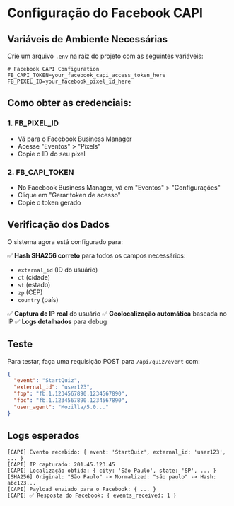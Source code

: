 # Configuração do Facebook CAPI

## Variáveis de Ambiente Necessárias

Crie um arquivo `.env` na raiz do projeto com as seguintes variáveis:

```env
# Facebook CAPI Configuration
FB_CAPI_TOKEN=your_facebook_capi_access_token_here
FB_PIXEL_ID=your_facebook_pixel_id_here
```

## Como obter as credenciais:

### 1. FB_PIXEL_ID
- Vá para o Facebook Business Manager
- Acesse "Eventos" > "Pixels"
- Copie o ID do seu pixel

### 2. FB_CAPI_TOKEN
- No Facebook Business Manager, vá em "Eventos" > "Configurações"
- Clique em "Gerar token de acesso"
- Copie o token gerado

## Verificação dos Dados

O sistema agora está configurado para:

✅ **Hash SHA256 correto** para todos os campos necessários:
- `external_id` (ID do usuário)
- `ct` (cidade)
- `st` (estado)
- `zp` (CEP)
- `country` (país)

✅ **Captura de IP real** do usuário
✅ **Geolocalização automática** baseada no IP
✅ **Logs detalhados** para debug

## Teste

Para testar, faça uma requisição POST para `/api/quiz/event` com:

```json
{
  "event": "StartQuiz",
  "external_id": "user123",
  "fbp": "fb.1.1234567890.1234567890",
  "fbc": "fb.1.1234567890.1234567890",
  "user_agent": "Mozilla/5.0..."
}
```

## Logs esperados

```
[CAPI] Evento recebido: { event: 'StartQuiz', external_id: 'user123', ... }
[CAPI] IP capturado: 201.45.123.45
[CAPI] Localização obtida: { city: 'São Paulo', state: 'SP', ... }
[SHA256] Original: "São Paulo" -> Normalized: "são paulo" -> Hash: abc123...
[CAPI] Payload enviado para o Facebook: { ... }
[CAPI] ✅ Resposta do Facebook: { events_received: 1 }
``` 